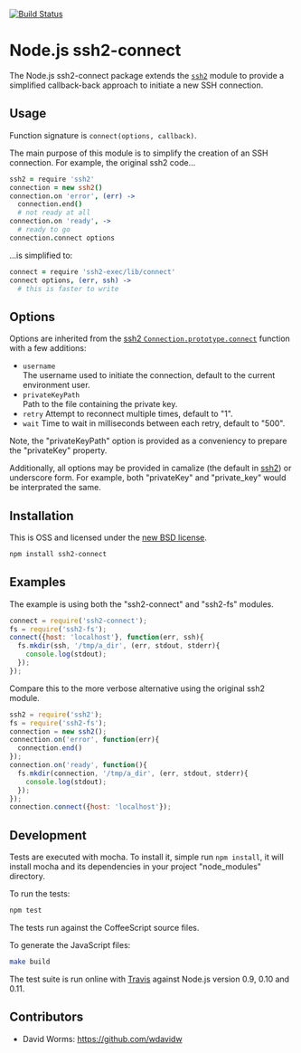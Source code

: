 [![Build Status](https://secure.travis-ci.org/adaltas/node-ssh2-connect.png)][travis]

# Node.js ssh2-connect

The Node.js ssh2-connect package extends the [`ssh2`][ssh2] module to provide 
a simplified callback-back approach to initiate a new SSH connection.

## Usage

Function signature is `connect(options, callback)`.

The main purpose of this module is to simplify the creation of an SSH 
connection. For example, the original ssh2 code...

```coffee
ssh2 = require 'ssh2'
connection = new ssh2()
connection.on 'error', (err) ->
  connection.end()
  # not ready at all
connection.on 'ready', ->
  # ready to go
connection.connect options
```

...is simplified to:

```coffee
connect = require 'ssh2-exec/lib/connect'
connect options, (err, ssh) ->
  # this is faster to write
```

## Options

Options are inherited from the [ssh2 `Connection.prototype.connect`][ssh2-connect]
function with a few additions:

-   `username`   
    The username used to initiate the connection, default to the current
    environment user.
-   `privateKeyPath`   
    Path to the file containing the private key.   
-   `retry`
    Attempt to reconnect multiple times, default to "1".   
-   `wait`
    Time to wait in milliseconds between each retry, default to "500".  

Note, the "privateKeyPath" option is provided as a conveniency to  prepare the 
"privateKey" property.

Additionally, all options may be provided in camalize (the default in [ssh2]) or
underscore form. For example, both "privateKey" and "private_key" would be
interprated the same.

## Installation

This is OSS and licensed under the [new BSD license][license].

```bash
npm install ssh2-connect
```

## Examples

The example is using both the "ssh2-connect" and "ssh2-fs" modules.

```js
connect = require('ssh2-connect');
fs = require('ssh2-fs');
connect({host: 'localhost'}, function(err, ssh){
  fs.mkdir(ssh, '/tmp/a_dir', (err, stdout, stderr){
    console.log(stdout);
  });
});
```

Compare this to the more verbose alternative using the original ssh2 module.

```js
ssh2 = require('ssh2');
fs = require('ssh2-fs');
connection = new ssh2();
connection.on('error', function(err){
  connection.end()
});
connection.on('ready', function(){
  fs.mkdir(connection, '/tmp/a_dir', (err, stdout, stderr){
    console.log(stdout);
  });
});
connection.connect({host: 'localhost'});
```

## Development

Tests are executed with mocha. To install it, simple run `npm install`, it will install
mocha and its dependencies in your project "node_modules" directory.

To run the tests:
```bash
npm test
```

The tests run against the CoffeeScript source files.

To generate the JavaScript files:
```bash
make build
```

The test suite is run online with [Travis][travis] against Node.js version 0.9, 
0.10 and 0.11.

## Contributors

*   David Worms: <https://github.com/wdavidw>

[travis]: http://travis-ci.org/adaltas/node-ssh2-connect
[ssh2]: https://github.com/mscdex/ssh2
[ssh2-connect]: https://github.com/mscdex/ssh2
[license]: https://github.com/adaltas/node-ssh2-connect/blob/master/LICENSE.md
